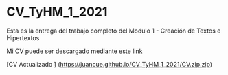 # CV_TyHM_1_2021

Esta es la entrega del trabajo completo del Modulo 1 - Creación de Textos e Hipertextos 

<p>

Mi CV puede ser descargado mediante este link 

<p>

[CV Actualizado ] (https://juancue.github.io/CV_TyHM_1_2021/CV.zip.zip)

  

